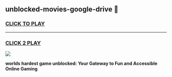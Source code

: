 
## unblocked-movies-google-drive 👋
<h3>
<a href="https://premium.freeplayer.one?title=unblocked-movies-google-drive&ref=14F">CLICK TO PLAY</a></h3>
<hr>

<h3>
<a href="https://premium.freeplayer.one?title=unblocked-movies-google-drive&ref=14F">CLICK 2 PLAY</a>
  
</h3>

<a href="https://premium.freeplayer.one?title=unblocked-movies-google-drive&ref=12F/"><img src="https://clearcache.store/games.png"></a>


**worlds hardest game unblocked: Your Gateway to Fun and Accessible Online Gaming**
